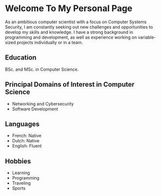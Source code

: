 # Welcome To My Personal Page

As an ambitious computer scientist with a focus on Computer Systems Security, I am constantly seeking out new challenges and opportunities to develop my skills and knowledge. I have a strong background in programming and development, as well as experience working on variable-sized projects individually or in a team.

## Education
BSc. and MSc. in Computer Science.

## Principal Domains of Interest in Computer Science
- Networking and Cybersecurity
- Software Development

## Languages
- French: Native
- Dutch: Native
- English: Fluent

## Hobbies
- Learning
- Programming
- Traveling
- Sports
